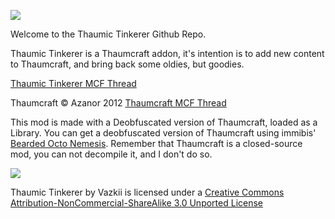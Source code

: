 ![](https://dl.dropbox.com/u/34938401/TT%20Logo2.png)

Welcome to the Thaumic Tinkerer Github Repo.

Thaumic Tinkerer is a Thaumcraft addon, it's intention is to add new content to Thaumcraft, and bring back some oldies, but goodies.

[Thaumic Tinkerer MCF Thread](http://www.minecraftforum.net/topic/1813058-)

Thaumcraft © Azanor 2012
[Thaumcraft MCF Thread](http://www.minecraftforum.net/topic/1585216-)

This mod is made with a Deobfuscated version of Thaumcraft, loaded as a Library. You can get a deobfuscated version of Thaumcraft using immibis' [Bearded Octo Nemesis](https://github.com/immibis/bearded-octo-nemesis). Remember that Thaumcraft is a closed-source mod, you can not decompile it, and I don't do so.

![](http://i.creativecommons.org/l/by-nc-sa/3.0/88x31.png)

Thaumic Tinkerer by Vazkii is licensed under a [Creative Commons Attribution-NonCommercial-ShareAlike 3.0 Unported License](http://creativecommons.org/licenses/by-nc-sa/3.0/deed.en_GB)
